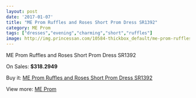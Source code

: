 ```yaml
---
layout: post
date: '2017-01-07'
title: "ME Prom Ruffles and Roses Short Prom Dress SR1392"
category: ME Prom
tags: ["dresses","evening","charming","short","ruffles"]
image: http://img.princessan.com/10584-thickbox_default/me-prom-ruffles-and-roses-short-prom-dress-sr1392.jpg
---
```

ME Prom Ruffles and Roses Short Prom Dress SR1392

On Sales: **$318.2949**
<a href="https://www.princessan.com/en/me-prom/4593-me-prom-ruffles-and-roses-short-prom-dress-sr1392.html"><amp-img layout="responsive" width="600" height="600" src="//img.princessan.com/10584-thickbox_default/me-prom-ruffles-and-roses-short-prom-dress-sr1392.jpg" alt="ME Prom Ruffles and Roses Short Prom Dress SR1392 0" /></a>

Buy it: [ME Prom Ruffles and Roses Short Prom Dress SR1392](https://www.princessan.com/en/me-prom/4593-me-prom-ruffles-and-roses-short-prom-dress-sr1392.html "ME Prom Ruffles and Roses Short Prom Dress SR1392")

View more: [ME Prom](https://www.princessan.com/en/33-me-prom "ME Prom")